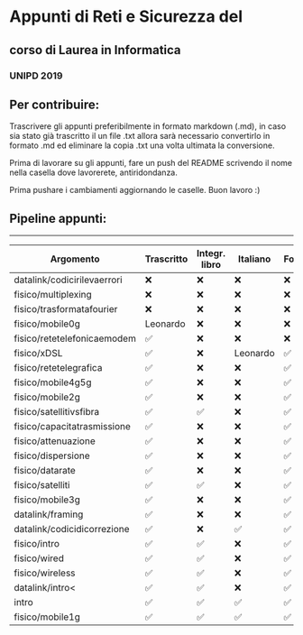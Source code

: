 # Appunti di Reti e Sicurezza del 
## corso di Laurea in Informatica 
### UNIPD 2019

## Per contribuire:
Trascrivere gli appunti preferibilmente in formato markdown (.md), in caso sia stato già trascritto il un file .txt allora sarà necessario convertirlo in formato .md ed eliminare la copia .txt una volta ultimata la conversione.

Prima di lavorare su gli appunti, fare un push del README scrivendo il nome  nella casella dove lavorerete, antiridondanza.

Prima pushare i cambiamenti aggiornando le caselle. Buon lavoro :)

## Pipeline appunti:
--------------------
| Argomento | Trascritto | Integr. libro | Italiano | Formattazione |
| --------- | ---------- | ------------- | -------- | ------------- | 
| datalink/codicirilevaerrori | ❌ | ❌ | ❌ | ❌ |
| fisico/multiplexing | ❌ | ❌ | ❌ | ❌ |
| fisico/trasformatafourier | ❌ | ❌ | ❌ | ❌ |
| fisico/mobile0g | Leonardo | ❌ | ❌ | ❌ |
| fisico/retetelefonicaemodem | ✅ | ❌ | ❌ | ❌ |
| fisico/xDSL | ✅ | ❌ | Leonardo | ✅ |
| fisico/retetelegrafica | ✅ | ❌ | ❌ | ✅ |
| fisico/mobile4g5g | ✅ | ❌ | ❌ | ✅ |
| fisico/mobile2g | ✅ | ❌ | ❌ | ✅ |
| fisico/satellitivsfibra | ✅ | ✅ | ❌ | ✅ |
| fisico/capacitatrasmissione | ✅ | ❌ | ❌ | ✅ |
| fisico/attenuazione | ✅ | ❌ | ❌ | ✅ |
| fisico/dispersione | ✅ | ❌ | ❌ | ✅ |
| fisico/datarate | ✅ | ❌ | ❌ | ✅ |
| fisico/satelliti | ✅ | ✅ | ❌ | ✅ |
| fisico/mobile3g | ✅ | ❌ | ❌ | ✅ |
| datalink/framing | ✅ | ❌ | ❌ | ✅ |
| datalink/codicidicorrezione | ✅ | ❌ | ✅ | ✅ |
| fisico/intro | ✅ | ✅ | ❌ | ✅ |
| fisico/wired | ✅ | ✅ | ❌ | ✅ | 
| fisico/wireless | ✅ | ✅ | ❌ | ✅ |
| datalink/intro< | ✅ | ✅ | ❌ | ✅ |
| intro | ✅ | ✅ | ✅ | ✅ |
| fisico/mobile1g | ✅ | ✅ | ✅ | ✅ |
